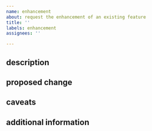 ```yaml
---
name: enhancement
about: request the enhancement of an existing feature
title: ''
labels: enhancement
assignees: ''

---
```


<!-- if you want to improve an existing feature, please tell us here! -->
<!-- in case there is a new feature you want, please tell us with the "feauture_request" template. -->

## description
<!-- first, please describe your enhancement in one or two short sentences. -->

## proposed change
<!-- please tell us what this would change, and more specifically: how -->

## caveats
<!-- are there any caveats, such as other features that would be affected? -->

## additional information
<!-- is there anything else you'd like to add? -->
